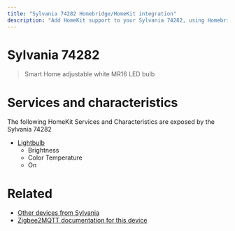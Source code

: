 ```yaml
---
title: "Sylvania 74282 Homebridge/HomeKit integration"
description: "Add HomeKit support to your Sylvania 74282, using Homebridge, Zigbee2MQTT and homebridge-z2m."
---
```

<!---
This file has been GENERATED using src/docgen/docgen.ts
DO NOT EDIT THIS FILE MANUALLY!
-->
# Sylvania 74282
> Smart Home adjustable white MR16 LED bulb


# Services and characteristics
The following HomeKit Services and Characteristics are exposed by
the Sylvania 74282

* [Lightbulb](../../light.md)
  * Brightness
  * Color Temperature
  * On


# Related
* [Other devices from Sylvania](../index.md#sylvania)
* [Zigbee2MQTT documentation for this device](https://www.zigbee2mqtt.io/devices/74282.html)